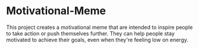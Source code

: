 # Motivational-Meme
This project creates a motivational meme that are intended to inspire people to take action or push themselves further. They can help people stay motivated to achieve their goals, even when they're feeling low on energy.
